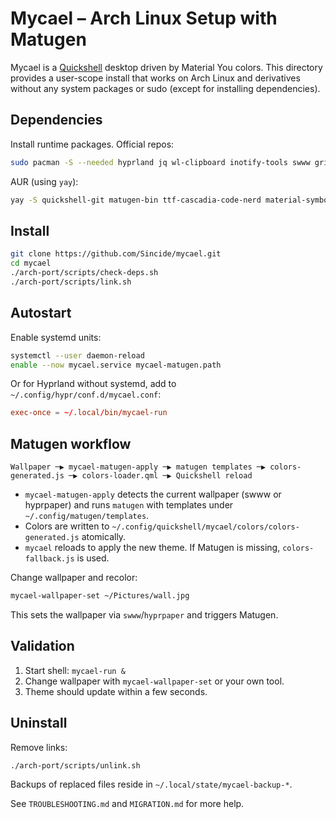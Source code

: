 # Mycael – Arch Linux Setup with Matugen

Mycael is a [Quickshell](https://github.com/quickshell-mirror/quickshell) desktop driven by Material You colors. This directory provides a user-scope install that works on Arch Linux and derivatives without any system packages or sudo (except for installing dependencies).

## Dependencies
Install runtime packages. Official repos:

```bash
sudo pacman -S --needed hyprland jq wl-clipboard inotify-tools swww grim slurp playerctl pipewire wireplumber noto-fonts noto-fonts-emoji
```

AUR (using `yay`):

```bash
yay -S quickshell-git matugen-bin ttf-cascadia-code-nerd material-symbols
```

## Install
```bash
git clone https://github.com/Sincide/mycael.git
cd mycael
./arch-port/scripts/check-deps.sh
./arch-port/scripts/link.sh
```

## Autostart
Enable systemd units:
```bash
systemctl --user daemon-reload
enable --now mycael.service mycael-matugen.path
```

Or for Hyprland without systemd, add to `~/.config/hypr/conf.d/mycael.conf`:
```conf
exec-once = ~/.local/bin/mycael-run
```

## Matugen workflow
```
Wallpaper ─▶ mycael-matugen-apply ─▶ matugen templates ─▶ colors-generated.js ─▶ colors-loader.qml ─▶ Quickshell reload
```
- `mycael-matugen-apply` detects the current wallpaper (swww or hyprpaper) and runs `matugen` with templates under `~/.config/matugen/templates`.
- Colors are written to `~/.config/quickshell/mycael/colors/colors-generated.js` atomically.
- `mycael` reloads to apply the new theme. If Matugen is missing, `colors-fallback.js` is used.

Change wallpaper and recolor:
```bash
mycael-wallpaper-set ~/Pictures/wall.jpg
```
This sets the wallpaper via `swww`/`hyprpaper` and triggers Matugen.

## Validation
1. Start shell: `mycael-run &`
2. Change wallpaper with `mycael-wallpaper-set` or your own tool.
3. Theme should update within a few seconds.

## Uninstall
Remove links:
```bash
./arch-port/scripts/unlink.sh
```

Backups of replaced files reside in `~/.local/state/mycael-backup-*`.

See `TROUBLESHOOTING.md` and `MIGRATION.md` for more help.
